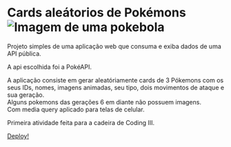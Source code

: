 # Cards aleátorios de Pokémons ![Imagem de uma pokebola](https://img.icons8.com/?size=100&id=eQoYCq7PgMch&format=png&color=000000)
 Projeto simples de uma aplicação web que consuma e exiba dados de uma API pública.

 A api escolhida foi a PokéAPI.

 A aplicação consiste em gerar aleatóriamente cards de 3 Pókemons com os seus IDs, nomes, imagens animadas, seu tipo, dois movimentos de ataque e sua geração.
 <br/>
 Alguns pokemons das gerações 6 em diante não possuem imagens.
 <br/>
 Com media query aplicado para telas de celular.

 Primeira atividade feita para a cadeira de Coding III.

[Deploy!](https://randomcardspokemons.netlify.app)
